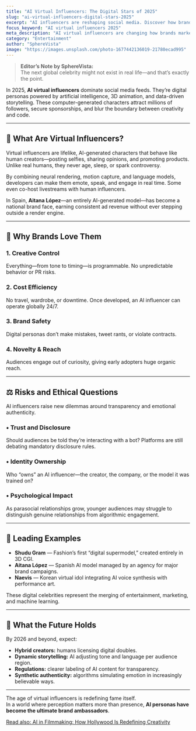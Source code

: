 ```yaml
---
title: "AI Virtual Influencers: The Digital Stars of 2025"
slug: "ai-virtual-influencers-digital-stars-2025"
excerpt: "AI influencers are reshaping social media. Discover how brands use virtual personas to connect with audiences in 2025."
focus_keyword: "AI virtual influencers 2025"
meta_description: "AI virtual influencers are changing how brands market in 2025. Learn how digital personas engage audiences and what risks they bring."
category: "Entertainment"
author: "SphereVista"
image: "https://images.unsplash.com/photo-1677442136019-21780ecad995"
---
```


> **Editor’s Note by SphereVista:**  
> The next global celebrity might not exist in real life—and that’s exactly the point.

In 2025, **AI virtual influencers** dominate social media feeds. They’re digital personas powered by artificial intelligence, 3D animation, and data-driven storytelling. These computer-generated characters attract millions of followers, secure sponsorships, and blur the boundary between creativity and code.

---

## 🤖 What Are Virtual Influencers?

Virtual influencers are lifelike, AI-generated characters that behave like human creators—posting selfies, sharing opinions, and promoting products. Unlike real humans, they never age, sleep, or spark controversy.

By combining neural rendering, motion capture, and language models, developers can make them emote, speak, and engage in real time. Some even co-host livestreams with human influencers.

In Spain, **Aitana López**—an entirely AI-generated model—has become a national brand face, earning consistent ad revenue without ever stepping outside a render engine.

---

## 🚀 Why Brands Love Them

### 1. Creative Control  
Everything—from tone to timing—is programmable. No unpredictable behavior or PR risks.

### 2. Cost Efficiency  
No travel, wardrobe, or downtime. Once developed, an AI influencer can operate globally 24/7.

### 3. Brand Safety  
Digital personas don’t make mistakes, tweet rants, or violate contracts.

### 4. Novelty & Reach  
Audiences engage out of curiosity, giving early adopters huge organic reach.

---

## ⚖️ Risks and Ethical Questions

AI influencers raise new dilemmas around transparency and emotional authenticity.

### • Trust and Disclosure  
Should audiences be told they’re interacting with a bot? Platforms are still debating mandatory disclosure rules.

### • Identity Ownership  
Who “owns” an AI influencer—the creator, the company, or the model it was trained on?

### • Psychological Impact  
As parasocial relationships grow, younger audiences may struggle to distinguish genuine relationships from algorithmic engagement.

---

## 🌟 Leading Examples

- **Shudu Gram** — Fashion’s first “digital supermodel,” created entirely in 3D CGI.  
- **Aitana López** — Spanish AI model managed by an agency for major brand campaigns.  
- **Naevis** — Korean virtual idol integrating AI voice synthesis with performance art.

These digital celebrities represent the merging of entertainment, marketing, and machine learning.

---

## 🔮 What the Future Holds

By 2026 and beyond, expect:
- **Hybrid creators:** humans licensing digital doubles.  
- **Dynamic storytelling:** AI adjusting tone and language per audience region.  
- **Regulations:** clearer labeling of AI content for transparency.  
- **Synthetic authenticity:** algorithms simulating emotion in increasingly believable ways.

---

The age of virtual influencers is redefining fame itself.  
In a world where perception matters more than presence, **AI personas have become the ultimate brand ambassadors**.  

[Read also: AI in Filmmaking: How Hollywood Is Redefining Creativity](#)
